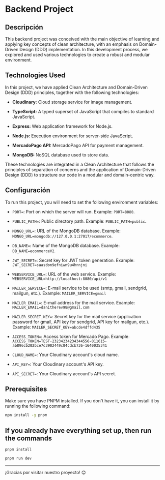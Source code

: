 # Backend Project

## Descripción
This backend project was conceived with the main objective of learning and applying key concepts of clean architecture, with an emphasis on Domain-Driven Design (DDD) implementation. In this development process, we explored and used various technologies to create a robust and modular environment.

## Technologies Used

In this project, we have applied Clean Architecture and Domain-Driven Design (DDD) principles, together with the following technologies:

- **Cloudinary:** Cloud storage service for image management.

- **TypeScript:** A typed superset of JavaScript that compiles to standard JavaScript.

- **Express:** Web application framework for Node.js.

- **Node.js:** Execution environment for server-side JavaScript.

- **MercadoPago API:** MercadoPago API for payment management.

- **MongoDB:** NoSQL database used to store data.

These technologies are integrated in a Clean Architecture that follows the principles of separation of concerns and the application of Domain-Driven Design (DDD) to structure our code in a modular and domain-centric way.

## Configuración

To run this project, you will need to set the following environment variables:

- `PORT=`: Port on which the server will run. Example: `PORT=8080`.

- `PUBLIC_PATH=`: Public directory path. Example: `PUBLIC_PATH=public`.

- `MONGO_URL=`: URL of the MongoDB database. Example: `MONGO_URL=mongodb://127.0.0.1:27017/ecommerce`.

- `DB_NAME=`: Name of the MongoDB database. Example: `DB_NAME=ecommerceV2`.

- `JWT_SECRET=`: Secret key for JWT token generation. Example: `JWT_SECRET=saasdon9efniwn9u4hnnjni`

- `WEBSERVICE_URL=`: URL of the web service. Example: `WEBSERVICE_URL=http://localhost:8080/api/v1`

- `MAILER_SERVICE=`: E-mail service to be used (smtp, gmail, sendgrid, mailgun, etc.). Example: `MAILER_SERVICE=gmail`

- `MAILER_EMAIL=`: E-mail address for the mail service. Example: `MAILER_EMAIL=danitherev98@gmail.com`

- `MAILER_SECRET_KEY=`: Secret key for the mail service (application password for gmail, API key for sendgrid, API key for mailgun, etc.). Example: `MAILER_SECRET_KEY=abcde4dffd435`

- `ACCESS_TOKEN=`: Access token for Mercado Pago. Example: `ACCESS_TOKEN=TEST-23234234234344556-011615-ab896cb202bce7d3902449c04cdcb736-1640035341`

- `CLOUD_NAME=`: Your Cloudinary account's cloud name.

- `API_KEY=`: Your Cloudinary account's API key.

- `API_SECRET=`: Your Cloudinary account's API secret.

## Prerequisites
Make sure you have PNPM installed. If you don't have it, you can install it by running the following command:

```bash
npm install -g pnpm
```
## If you already have everything set up, then run the commands
```bash
pnpm install
```
```bash
pnpm run dev
```

---

¡Gracias por visitar nuestro proyecto! 😊

